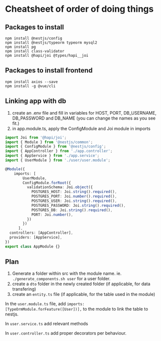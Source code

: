 # Cheatsheet of order of doing things
## Packages to install
```
npm install @nestjs/config
npm install @nestjs/typeorm typeorm mysql2
npm install pg
npm install class-validator
npm install @hapi/joi @types/hapi__joi
```

## Packages to install frontend
```
npm install axios --save
npm install -g @vue/cli
```

## Linking app with db
1. create an .env file and fill in variables for HOST, PORT, DB_USERNAME, DB_PASSWORD and DB_NAME (you can change the names as you see fit.)
2. in app.module.ts, apply the ConfigModule and Joi module in imports
```ts
import Joi from '@hapi/joi';
import { Module } from '@nestjs/common';
import { ConfigModule } from '@nestjs/config';
import { AppController } from './app.controller';
import { AppService } from './app.service';
import { UserModule } from './user/user.module';

@Module({
	imports: [
		UserModule,
		ConfigModule.forRoot({
		  validationSchema: Joi.object({
			POSTGRES_HOST: Joi.string().required(),
			POSTGRES_PORT: Joi.number().required(),
			POSTGRES_USER: Joi.string().required(),
			POSTGRES_PASSWORD: Joi.string().required(),
			POSTGRES_DB: Joi.string().required(),
			PORT: Joi.number(),
		  })
		})
	  ],
  controllers: [AppController],
  providers: [AppService],
})
export class AppModule {}
```

## Plan
1. Generate a folder within src with the module name. ie. `./generate_components.sh user` for a user folder.
2. create a `dto` folder in the newly created folder (if applicable, for data transfering)
3. create an `entity.ts` file (if applicable, for the table used in the module)

In the `user.module.ts` file, add `imports: [TypeOrmModule.forFeature([User])],` to the module to link the table to nestjs.

In `user.service.ts` add relevant methods

In `user.controller.ts` add proper decorators per behaviour.

